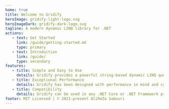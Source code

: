 ```yaml
---
home: true
title: Welcome to Gridify
heroImage: gridify-light-logo.svg
heroImageDark: gridify-dark-logo.svg
tagline: A modern dynamic LINQ library for .NET
actions:
   - text: Get Started
     link: /guide/getting-started.md
     type: primary
   - text: Introduction
     link: /guide/
     type: secondary
features:
   - title: Simple and Easy to Use
     details: Gridify provides a powerful string-based dynamic LINQ query language that's simple and easy to use.
   - title: Exceptional Performance
     details: Gridify has been designed with performance in mind and can outperform other dynamic LINQ libraries.
   - title: Compatibility
     details: Gridify can be used in any .NET Core or .NET Framework project, making it highly compatible. It can also be used alongside Entity Framework and other ORMs. Gridify.Elasticsearch extension provides and ability to build Elasticsearch DSL queries from Gridify filters.
footer: MIT Licensed | © 2021-present AliReZa Sabouri
---
```

